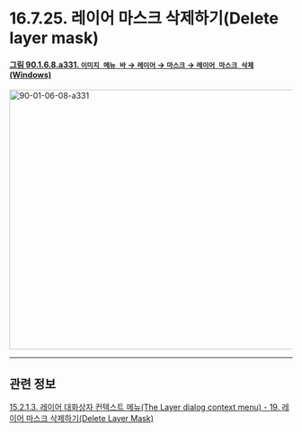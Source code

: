 # 16.7.25. 레이어 마스크 삭제하기(Delete layer mask)

<a id="90-01-06-08-a331"></a>

#### [그림 90.1.6.8.a331. `이미지 메뉴 바` → `레이어` → `마스크` → `레이어 마스크 삭제` (Windows)](./90-01-06-08-mask.md#90-01-06-08-a331)
<img width="599" height="463" alt="90-01-06-08-a331" src="https://github.com/user-attachments/assets/0f4001b8-60d6-4401-8475-3bb139e27a0a" />

***

## 관련 정보

[15.2.1.3. 레이어 대화상자 컨텍스트 메뉴(The Layer dialog context menu) - 19. 레이어 마스크 삭제하기(Delete Layer Mask)](./15-02-01-03-the_layer_dialog_context_menu.md#15-02-01-03-s19)